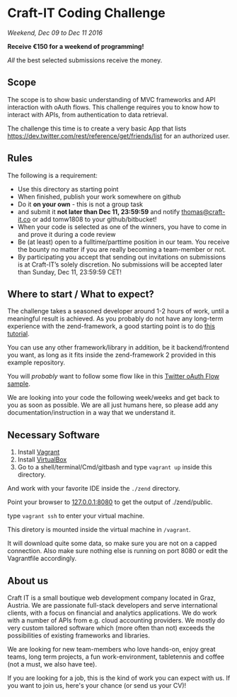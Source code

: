 # Craft-IT Coding Challenge

_Weekend, Dec 09 to Dec 11 2016_

__Receive €150 for a weekend of programming!__

_All_ the best selected submissions receive the money.

## Scope

The scope is to show basic understanding of MVC frameworks and API interaction with oAuth flows. This challenge requires you to know how to interact with APIs, from authentication to data retrieval.

The challenge this time is to create a very basic App that lists https://dev.twitter.com/rest/reference/get/friends/list for an authorized user.


## Rules
The following is a requirement:

* Use this directory as starting point
* When finished, publish your work somewhere on github
* Do it __on your own__ - this is not a group task
* and submit it __not later than Dec 11, 23:59:59__ and notify thomas@craft-it.co or add tomw1808 to your github/bitbucket!
* When your code is selected as one of the winners, you have to come in and prove it during a code review
* Be (at least) open to a fulltime/parttime position in our team. You receive the bounty no matter if you are really becoming a team-member or not.
* By participating you accept that sending out invitations on submissions is at Craft-IT’s solely discretion. No submissions will be accepted later than Sunday, Dec 11, 23:59:59 CET!

## Where to start / What to expect?

The challenge takes a seasoned developer around 1-2 hours of work, until a meaningful result is achieved. As you probably do not have any long-term experience with the zend-framework, a good starting point is to do [this tutorial](https://docs.zendframework.com/tutorials/getting-started/overview/).

You can use any other framework/library in addition, be it backend/frontend you want, as long as it fits inside the zend-framework 2 provided in this example repository.

You will _probably_ want to follow some flow like in this [Twitter oAuth Flow sample](https://code.tutsplus.com/tutorials/how-to-authenticate-users-with-twitter-oauth-20--cms-25713).

We are looking into your code the following week/weeks and get back to you as soon as possible. We are all just humans here, so please add any documentation/instruction in a way that we understand it.

## Necessary Software

1. Install [Vagrant](https://www.vagrantup.com/)
2. Install [VirtualBox](https://www.virtualbox.org/)
3. Go to a shell/terminal/Cmd/gitbash and type `vagrant up` inside this directory.

And work with your favorite IDE inside the `./zend` directory.

Point your browser to [127.0.0.1:8080](http://127.0.0.1:8080) to get the output of ./zend/public.

type `vagrant ssh` to enter your virtual machine.

This diretory is mounted inside the virtual machine in `/vagrant`.

It will download quite some data, so make sure you are not on a capped connection. Also make sure nothing else is running on port 8080 or edit the Vagrantfile accordingly.


## About us
Craft IT is a small boutique web development company located in Graz, Austria. We are passionate full-stack developers and serve international clients, with a focus on financial and analytics applications. We do work with a number of APIs from e.g. cloud accounting providers. We mostly do very custom tailored software which (more often than not) exceeds the possibilities of existing frameworks and libraries.

We are looking for new team-members who love hands-on, enjoy great teams, long term projects, a fun work-environment, tabletennis and coffee (not a must, we also have tee).

If you are looking for a job, this is the kind of work you can expect with us. If you want to join us, here's your chance (or send us your CV)!
